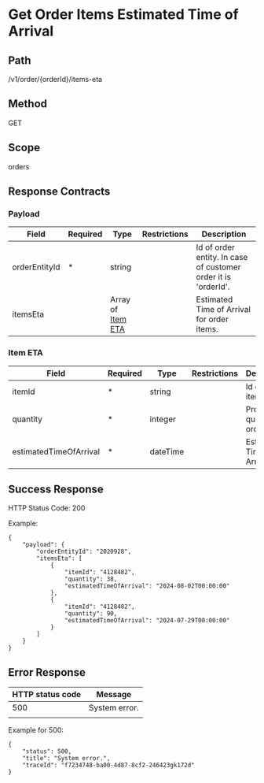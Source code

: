 # Get Order Items Estimated Time of Arrival

## Path
/v1/order/{orderId}/items-eta

## Method

GET

## Scope
orders

## Response Contracts

### Payload
| Field | Required | Type | Restrictions | Description |
|--|--|--|--|--|
| orderEntityId | * | string | | Id of order entity. In case of customer order it is 'orderId'. |
| itemsEta |  | Array of [Item ETA](https://github.com/dkhardwarecom/docs/blob/main/partnerApi/orders/order-items-eta.md#item-eta)  | | Estimated Time of Arrival for order items. |

### Item ETA
| Field | Required | Type | Restrictions | Description |
|--|--|--|--|--|
| itemId | * | string | | Id of order item. |
| quantity | * | integer  | | Product quantity in order line. |
| estimatedTimeOfArrival | * | dateTime  | | Estimated Time of Arrival. |

## Success Response

HTTP Status Code: 200

Example:
```
{
    "payload": {
        "orderEntityId": "2020928",
        "itemsEta": [
            {
                "itemId": "4128482",
                "quantity": 38,
                "estimatedTimeOfArrival": "2024-08-02T00:00:00"
            },
            {
                "itemId": "4128482",
                "quantity": 90,
                "estimatedTimeOfArrival": "2024-07-29T00:00:00"
            }
        ]
    }
}
```

## Error Response


| HTTP status code | Message |
|--|--|
| 500 | System error. |
|  |  |

Example for 500:
```
{
    "status": 500,
    "title": "System error.",
    "traceId": "f7234748-ba00-4d87-8cf2-246423gk172d"
}
```
